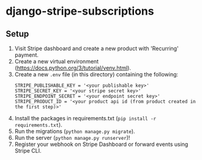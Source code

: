 # django-stripe-subscriptions

## Setup
1. Visit Stripe dashboard and create a new product with 'Recurring' payment.
1. Create a new virtual environment (https://docs.python.org/3/tutorial/venv.html).
1. Create a new `.env` file (in this directory) containing the following:
    ```
    STRIPE_PUBLISHABLE_KEY = '<your publishable key>'
    STRIPE_SECRET_KEY = '<your stripe secret key>'
    STRIPE_ENDPOINT_SECRET = '<your endpoint secret key>'
    STRIPE_PRODUCT_ID = '<your product api id (from product created in the first step)>'
    ```
1. Install the packages in requirements.txt (`pip install -r requirements.txt`).
1. Run the migrations (`python manage.py migrate`).
1. Run the server (`python manage.py runserver`)!
1. Register your webhook on Stripe Dashboard or forward events using Stripe CLI.